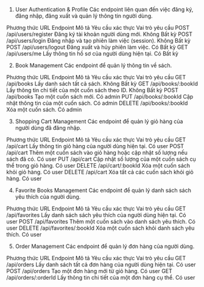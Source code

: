 1. User Authentication & Profile
Các endpoint liên quan đến việc đăng ký, đăng nhập, đăng xuất và quản lý thông tin người dùng.

Phương thức	URL Endpoint	Mô tả	Yêu cầu xác thực	Vai trò yêu cầu
POST	/api/users/register	Đăng ký tài khoản người dùng mới.	Không	Bất kỳ
POST	/api/users/login	Đăng nhập và tạo phiên làm việc (session).	Không	Bất kỳ
POST	/api/users/logout	Đăng xuất và hủy phiên làm việc.	Có	Bất kỳ
GET	    /api/users/me	    Lấy thông tin hồ sơ của người dùng hiện tại.	Có	Bất kỳ

2. Book Management
Các endpoint để quản lý thông tin về sách.

Phương thức	URL Endpoint	Mô tả	Yêu cầu xác thực	Vai trò yêu cầu
GET	    /api/books	        Lấy danh sách tất cả sách.	Không	Bất kỳ
GET	    /api/books/:bookId	Lấy thông tin chi tiết của một cuốn sách theo ID.	Không	Bất kỳ
POST	/api/books	        Tạo một cuốn sách mới.	Có	admin
PUT	    /api/books/:bookId	Cập nhật thông tin của một cuốn sách.	Có	admin
DELETE	/api/books/:bookId	Xóa một cuốn sách.	Có	admin

3. Shopping Cart Management
Các endpoint để quản lý giỏ hàng của người dùng đã đăng nhập.

Phương thức	URL Endpoint	Mô tả	Yêu cầu xác thực	Vai trò yêu cầu
GET	    /api/cart	        Lấy thông tin giỏ hàng của người dùng hiện tại.	Có	user
POST	/api/cart	        Thêm một cuốn sách vào giỏ hàng hoặc 
                            cập nhật số lượng nếu sách đã có.               Có	user
PUT	    /api/cart	        Cập nhật số lượng của một cuốn sách cụ thể trong giỏ hàng.	Có	user
DELETE	/api/cart/:bookId	Xóa một cuốn sách khỏi giỏ hàng.	Có	user
DELETE	/api/cart	        Xóa tất cả các cuốn sách khỏi giỏ hàng.	Có	user

4. Favorite Books Management
Các endpoint để quản lý danh sách sách yêu thích của người dùng.

Phương thức	URL Endpoint	Mô tả	Yêu cầu xác thực	Vai trò yêu cầu
GET	    /api/favorites	        Lấy danh sách sách yêu thích của người dùng hiện tại.	Có	user
POST	/api/favorites	        Thêm một cuốn sách vào danh sách yêu thích.	Có	user
DELETE	/api/favorites/:bookId	Xóa một cuốn sách khỏi danh sách yêu thích.	Có	user

5. Order Management
Các endpoint để quản lý đơn hàng của người dùng.

Phương thức	URL Endpoint	Mô tả	Yêu cầu xác thực	Vai trò yêu cầu
GET	    /api/orders	            Lấy danh sách tất cả đơn hàng của người dùng hiện tại.	Có	user
POST	/api/orders	            Tạo một đơn hàng mới từ giỏ hàng.	Có	user
GET 	/api/orders/:orderId	Lấy thông tin chi tiết của một đơn hàng cụ thể.	Có	user